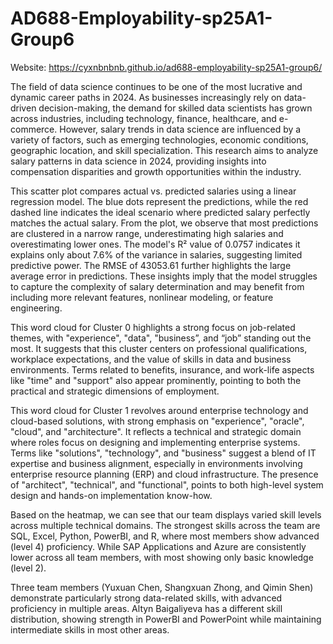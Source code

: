 # AD688-Employability-sp25A1-Group6
Website: https://cyxnbnbnb.github.io/ad688-employability-sp25A1-group6/

The field of data science continues to be one of the most lucrative and dynamic career paths in 2024. As businesses increasingly rely on data-driven decision-making, the demand for skilled data scientists has grown across industries, including technology, finance, healthcare, and e-commerce. However, salary trends in data science are influenced by a variety of factors, such as emerging technologies, economic conditions, geographic location, and skill specialization. This research aims to analyze salary patterns in data science in 2024, providing insights into compensation disparities and growth opportunities within the industry.

This scatter plot compares actual vs. predicted salaries using a linear regression model. The blue dots represent the predictions, while the red dashed line indicates the ideal scenario where predicted salary perfectly matches the actual salary. From the plot, we observe that most predictions are clustered in a narrow range, underestimating high salaries and overestimating lower ones. The model's R² value of 0.0757 indicates it explains only about 7.6% of the variance in salaries, suggesting limited predictive power. The RMSE of 43053.61 further highlights the large average error in predictions. These insights imply that the model struggles to capture the complexity of salary determination and may benefit from including more relevant features, nonlinear modeling, or feature engineering.


This word cloud for Cluster 0 highlights a strong focus on job-related themes, with "experience", "data", "business”, and “job” standing out the most. It suggests that this cluster centers on professional qualifications, workplace expectations, and the value of skills in data and business environments. Terms related to benefits, insurance, and work-life aspects like "time" and "support" also appear prominently, pointing to both the practical and strategic dimensions of employment.

This word cloud for Cluster 1 revolves around enterprise technology and cloud-based solutions, with strong emphasis on "experience", "oracle", "cloud",  and "architecture". It reflects a technical and strategic domain where roles focus on designing and implementing enterprise systems.  Terms like "solutions",  "technology", and "business" suggest a blend of IT expertise and business alignment, especially in environments involving enterprise resource planning (ERP) and cloud infrastructure.  The presence of "architect",  "technical",  and "functional", points to both high-level system design and hands-on implementation know-how.


Based on the heatmap, we can see that our team displays varied skill levels across multiple technical domains. The strongest skills across the team are SQL, Excel, Python, PowerBI, and R, where most members show advanced (level 4) proficiency. While SAP Applications and Azure are consistently lower across all team members, with most showing only basic knowledge (level 2). 

Three team members (Yuxuan Chen, Shangxuan Zhong, and Qimin Shen) demonstrate particularly strong data-related skills, with advanced proficiency in multiple areas. Altyn Baigaliyeva has a different skill distribution, showing strength in PowerBI and PowerPoint while maintaining intermediate skills in most other areas.